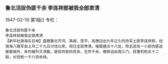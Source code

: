 ### 鲁北活捉伪匪千余  李连祥部被我全部肃清

1947-02-10
第1版()
专栏：

    鲁北活捉伪匪千余
    李连祥部被我全部肃清
    【新华社渤海五日电】盘据鲁北齐河、禹城、荏平、高唐边达九年之久的伪军土匪李连祥部，经渤海八路军自上月二十九日讨伐以来，现已全部肃清，摧毁据点十八处，除去逆及一小部伪匪逃窜晏城外，余均被歼灭溃散。是役共毙伤百余，生俘千余，缴获迫击炮三门，轻重机枪五十二挺，长短枪一千六百余枝。
